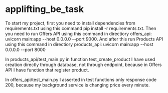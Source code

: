 # applifting_be_task
To start my project, first you need to install dependencies from requirements.txt using this command  pip install -r requirements.txt. Then you need to run Offers API using this command in directiory offers_api: uvicorn main:app --host 0.0.0.0 --port 9000.
And after this run Products API using this command in directiory products_api: uvicorn main:app --host 0.0.0.0 --port 8000

In products_api/test_main.py in function test_create_product I have used creation directly through database, not through endpoint, because in Offers API I have function that register product. 

In offers_api/test_main.py I asserted in test functions only response code 200, because my background service is changing price every minute.